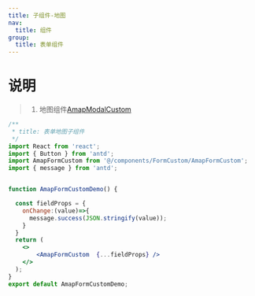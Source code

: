 ```yaml
---
title: 子组件-地图
nav:
  title: 组件
group:
  title: 表单组件
---
```


# 说明

> 1. 地图组件[AmapModalCustom](/~docs/components/amap-custom)



```jsx
/**
 * title: 表单地图子组件
 */
import React from 'react';
import { Button } from 'antd';
import AmapFormCustom from '@/components/FormCustom/AmapFormCustom';
import { message } from 'antd';


function AmapFormCustomDemo() {

  const fieldProps = {
    onChange:(value)=>{
      message.success(JSON.stringify(value));
    }
  }
  return (
    <>
        <AmapFormCustom  {...fieldProps} />
    </>
  );
}
export default AmapFormCustomDemo;
```



<API></API>

